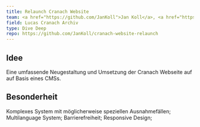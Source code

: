 ```yaml
---
title: Relaunch Cranach Website
team: <a href="https://github.com/JanKoll">Jan Koll</a>, <a href="https://github.com/ShirinaLoeber">Shirina Löber</a>
field: Lucas Cranach Archiv
type: Dive Deep
repo: https://github.com/JanKoll/cranach-website-relaunch
---
```


## Idee

Eine umfassende Neugestaltung und Umsetzung der Cranach Webseite auf auf Basis eines CMSs.

## Besonderheit

Komplexes System mit möglicherweise speziellen Ausnahmefällen; Multilanguage System; Barrierefreiheit; Responsive Design;
